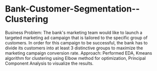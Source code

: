 # Bank-Customer-Segmentation--Clustering
Business Problem:  The bank's marketing team would like to launch a targeted marketing ad campaign that is tailored to the specific group of customers. In order for this campaign to be successful, the bank has to divide its customers into at least 3 distinctive groups to maximize the marketing campaign conversion rate.  Approach:  Performed EDA, Kmeans algorithm for clustering using Elbow method for optimization, Principal Component Analysis to visualize the results.
